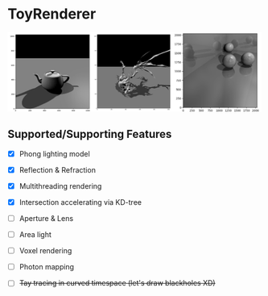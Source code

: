 # ToyRenderer

![](https://github.com/monlie/ToyRenderer/blob/master/demo.jpg?raw=true)

## Supported/Supporting Features

- [x] Phong lighting model
- [x] Reflection & Refraction
- [x] Multithreading rendering
- [x] Intersection accelerating via KD-tree
- [ ] Aperture & Lens
- [ ] Area light
- [ ] Voxel rendering
- [ ] Photon mapping
- [ ] ~~Tay tracing in curved timespace (let's draw blackholes XD)~~

